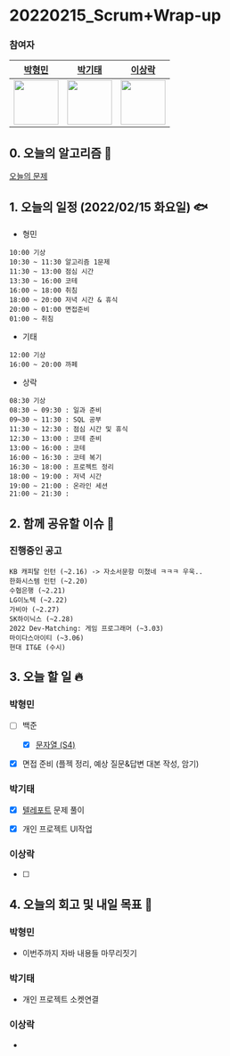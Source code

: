 # 20220215_Scrum+Wrap-up

### 참여자

| [박형민](https://github.com/npnppn)  | [박기태](https://github.com/idiot-kitto)   | [이상락](https://github.com/SangRakee)  |
| :------: | :------: | :------:
|<img src="https://github.com/npnppn.png" width="80"> | <img src="https://github.com/idiot-kitto.png" width="80">|<img src="https://github.com/SangRakee.png" width="80">

## 0. 오늘의 알고리즘 🎈
[오늘의 문제](
https://github.com/tony9402/baekjoon/blob/main/picked.md) 



## 1. 오늘의 일정 (2022/02/15 화요일) 🐟

- 형민
```
10:00 기상
10:30 ~ 11:30 알고리즘 1문제
11:30 ~ 13:00 점심 시간
13:30 ~ 16:00 코테
16:00 ~ 18:00 취침
18:00 ~ 20:00 저녁 시간 & 휴식
20:00 ~ 01:00 면접준비
01:00 ~ 취침
```

- 기태
```
12:00 기상
16:00 ~ 20:00 까페
```

- 상락
```
08:30 기상
08:30 ~ 09:30 : 일과 준비
09~30 ~ 11:30 : SQL 공부
11:30 ~ 12:30 : 점심 시간 및 휴식
12:30 ~ 13:00 : 코테 준비
13:00 ~ 16:00 : 코테
16:00 ~ 16:30 : 코테 복기
16:30 ~ 18:00 : 프로젝트 정리
18:00 ~ 19:00 : 저녁 시간
19:00 ~ 21:00 : 온라인 세션 
21:00 ~ 21:30 : 
```

## 2. 함께 공유할 이슈 💌



### 진행중인 공고
```
KB 캐피탈 인턴 (~2.16) -> 자소서문항 미쳤네 ㅋㅋㅋ 우욱..
한화시스템 인턴 (~2.20)
수협은행 (~2.21)
LG이노텍 (~2.22)
가비아 (~2.27)
SK하이닉스 (~2.28)
2022 Dev-Matching: 게임 프로그래머 (~3.03)
마이다스아이티 (~3.06)
현대 IT&E (수시)

```



## 3. 오늘 할 일 🔥



### 박형민
- [ ] 백준
    - [x] [문자열 (S4)](https://www.acmicpc.net/problem/1120)
- [x] 면접 준비 (플젝 정리, 예상 질문&답변 대본 작성, 암기)



### 박기태
- [x] [텔레포트](https://www.acmicpc.net/problem/16958) 문제 풀이
- [x] 개인 프로젝트 UI작업



### 이상락
- [ ]




## 4. 오늘의 회고 및 내일 목표 🎈


### 박형민

- 이번주까지 자바 내용들 마무리짓기

### 박기태

- 개인 프로젝트 소켓연결

### 이상락
- 
